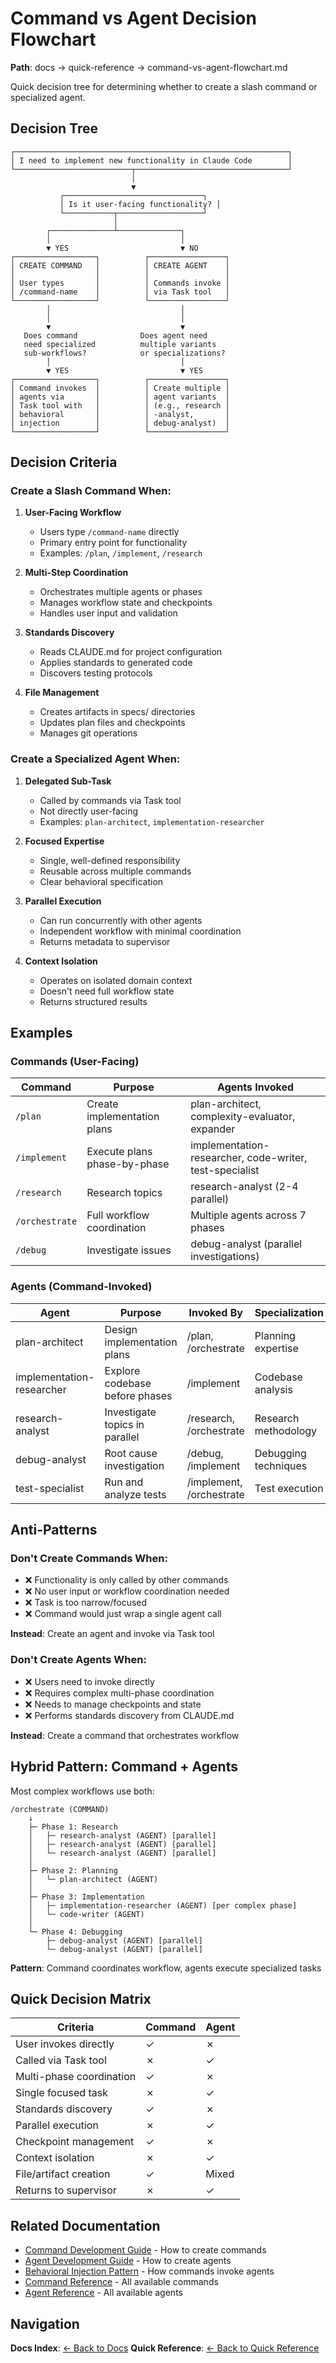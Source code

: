 # Command vs Agent Decision Flowchart

**Path**: docs → quick-reference → command-vs-agent-flowchart.md

Quick decision tree for determining whether to create a slash command or specialized agent.

## Decision Tree

```
┌─────────────────────────────────────────────────────────────┐
│ I need to implement new functionality in Claude Code        │
└──────────────────────────┬──────────────────────────────────┘
                           │
                           ▼
           ┌───────────────────────────────┐
           │ Is it user-facing functionality? │
           └───────────┬───────────────────┘
                       │
        ┌──────────────┴──────────────┐
        │                             │
        ▼ YES                         ▼ NO
┌──────────────────┐          ┌─────────────────┐
│ CREATE COMMAND   │          │ CREATE AGENT    │
│                  │          │                 │
│ User types       │          │ Commands invoke │
│ /command-name    │          │ via Task tool   │
└──────────────────┘          └─────────────────┘
        │                             │
        │                             │
        ▼                             ▼
   Does command              Does agent need
   need specialized          multiple variants
   sub-workflows?            or specializations?
        │                             │
        ▼ YES                         ▼ YES
┌──────────────────┐          ┌─────────────────┐
│ Command invokes  │          │ Create multiple │
│ agents via       │          │ agent variants  │
│ Task tool with   │          │ (e.g., research │
│ behavioral       │          │ -analyst,       │
│ injection        │          │ debug-analyst)  │
└──────────────────┘          └─────────────────┘
```

## Decision Criteria

### Create a Slash Command When:

1. **User-Facing Workflow**
   - Users type `/command-name` directly
   - Primary entry point for functionality
   - Examples: `/plan`, `/implement`, `/research`

2. **Multi-Step Coordination**
   - Orchestrates multiple agents or phases
   - Manages workflow state and checkpoints
   - Handles user input and validation

3. **Standards Discovery**
   - Reads CLAUDE.md for project configuration
   - Applies standards to generated code
   - Discovers testing protocols

4. **File Management**
   - Creates artifacts in specs/ directories
   - Updates plan files and checkpoints
   - Manages git operations

### Create a Specialized Agent When:

1. **Delegated Sub-Task**
   - Called by commands via Task tool
   - Not directly user-facing
   - Examples: `plan-architect`, `implementation-researcher`

2. **Focused Expertise**
   - Single, well-defined responsibility
   - Reusable across multiple commands
   - Clear behavioral specification

3. **Parallel Execution**
   - Can run concurrently with other agents
   - Independent workflow with minimal coordination
   - Returns metadata to supervisor

4. **Context Isolation**
   - Operates on isolated domain context
   - Doesn't need full workflow state
   - Returns structured results

## Examples

### Commands (User-Facing)

| Command | Purpose | Agents Invoked |
|---------|---------|----------------|
| `/plan` | Create implementation plans | plan-architect, complexity-evaluator, expander |
| `/implement` | Execute plans phase-by-phase | implementation-researcher, code-writer, test-specialist |
| `/research` | Research topics | research-analyst (2-4 parallel) |
| `/orchestrate` | Full workflow coordination | Multiple agents across 7 phases |
| `/debug` | Investigate issues | debug-analyst (parallel investigations) |

### Agents (Command-Invoked)

| Agent | Purpose | Invoked By | Specialization |
|-------|---------|------------|----------------|
| plan-architect | Design implementation plans | /plan, /orchestrate | Planning expertise |
| implementation-researcher | Explore codebase before phases | /implement | Codebase analysis |
| research-analyst | Investigate topics in parallel | /research, /orchestrate | Research methodology |
| debug-analyst | Root cause investigation | /debug, /implement | Debugging techniques |
| test-specialist | Run and analyze tests | /implement, /orchestrate | Test execution |

## Anti-Patterns

### Don't Create Commands When:

- ❌ Functionality is only called by other commands
- ❌ No user input or workflow coordination needed
- ❌ Task is too narrow/focused
- ❌ Command would just wrap a single agent call

**Instead**: Create an agent and invoke via Task tool

### Don't Create Agents When:

- ❌ Users need to invoke directly
- ❌ Requires complex multi-phase coordination
- ❌ Needs to manage checkpoints and state
- ❌ Performs standards discovery from CLAUDE.md

**Instead**: Create a command that orchestrates workflow

## Hybrid Pattern: Command + Agents

Most complex workflows use both:

```
/orchestrate (COMMAND)
    ↓
    ├─ Phase 1: Research
    │   ├─ research-analyst (AGENT) [parallel]
    │   ├─ research-analyst (AGENT) [parallel]
    │   └─ research-analyst (AGENT) [parallel]
    │
    ├─ Phase 2: Planning
    │   └─ plan-architect (AGENT)
    │
    ├─ Phase 3: Implementation
    │   ├─ implementation-researcher (AGENT) [per complex phase]
    │   └─ code-writer (AGENT)
    │
    └─ Phase 4: Debugging
        ├─ debug-analyst (AGENT) [parallel]
        └─ debug-analyst (AGENT) [parallel]
```

**Pattern**: Command coordinates workflow, agents execute specialized tasks

## Quick Decision Matrix

| Criteria | Command | Agent |
|----------|---------|-------|
| User invokes directly | ✓ | ✗ |
| Called via Task tool | ✗ | ✓ |
| Multi-phase coordination | ✓ | ✗ |
| Single focused task | ✗ | ✓ |
| Standards discovery | ✓ | ✗ |
| Parallel execution | ✗ | ✓ |
| Checkpoint management | ✓ | ✗ |
| Context isolation | ✗ | ✓ |
| File/artifact creation | ✓ | Mixed |
| Returns to supervisor | ✗ | ✓ |

## Related Documentation

- [Command Development Guide](../guides/command-development-guide.md) - How to create commands
- [Agent Development Guide](../guides/agent-development-guide.md) - How to create agents
- [Behavioral Injection Pattern](../concepts/patterns/behavioral-injection.md) - How commands invoke agents
- [Command Reference](../reference/command-reference.md) - All available commands
- [Agent Reference](../reference/agent-reference.md) - All available agents

## Navigation

**Docs Index**: [← Back to Docs](../README.md)
**Quick Reference**: [← Back to Quick Reference](./README.md)
